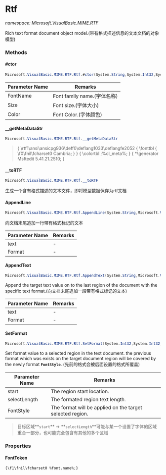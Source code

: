 ﻿# Rtf
_namespace: <a href="#" onClick="load('/docs/Microsoft.VisualBasic.MIME.RTF/index.md')">Microsoft.VisualBasic.MIME.RTF</a>_

Rich text format document object model.(带有格式描述信息的文本文档的对象模型)



### Methods

#### #ctor
```csharp
Microsoft.VisualBasic.MIME.RTF.Rtf.#ctor(System.String,System.Int32,System.Drawing.Color)
```


|Parameter Name|Remarks|
|--------------|-------|
|FontName|Font family name.(字体名称)|
|Size|Font size.(字体大小)|
|Color|Font Color.(字体颜色)|


#### __getMetaDataStr
```csharp
Microsoft.VisualBasic.MIME.RTF.Rtf.__getMetaDataStr
```

> 
>  {
>    \rtf1\ansi\ansicpg936\deff0\deflang1033\deflangfe2052
>    {
>      \fonttbl
>      {
>         \f0\fnil\fcharset0 Cambria;
>      }
>    }
>    {
>      \colortbl ;%cl_meta%;
>    }
>    {
>      \*\generator Msftedit 5.41.21.2510;
>    }
>  

#### __toRTF
```csharp
Microsoft.VisualBasic.MIME.RTF.Rtf.__toRTF
```
生成一个含有格式描述的文本文件，即将模型数据保存为rtf文档

#### AppendLine
```csharp
Microsoft.VisualBasic.MIME.RTF.Rtf.AppendLine(System.String,Microsoft.VisualBasic.MIME.RTF.Font)
```
向文档末尾追加一行带有格式标记的文本

|Parameter Name|Remarks|
|--------------|-------|
|text|-|
|Format|-|


#### AppendText
```csharp
Microsoft.VisualBasic.MIME.RTF.Rtf.AppendText(System.String,Microsoft.VisualBasic.MIME.RTF.Font)
```
Append the target text value on to the last region of the document with the specific text format.(向文档末尾追加一段带有格式标记的文本)

|Parameter Name|Remarks|
|--------------|-------|
|text|-|
|Format|-|


#### SetFormat
```csharp
Microsoft.VisualBasic.MIME.RTF.Rtf.SetFormat(System.Int32,System.Int32,Microsoft.VisualBasic.MIME.RTF.Font)
```
Set format value to a selected region in the text document. the previous format which was exists on the target 
 document region will be covered by the newly format **`FontStyle`**.
 (先前的格式会被后面设置的格式所覆盖)

|Parameter Name|Remarks|
|--------------|-------|
|start|The region start location.|
|selectLength|The formated region text length.|
|FontStyle|The format will be applied on the target selected region.|

> 
>  目标区域**`start`** -> **`selectLength`**可能与某一个设置了字体的区域重合一部分，也可能完全包含有其他的多个区域
>  


### Properties

#### FontToken
``{\f1\fnil\fcharset0 %font.name%;}``
